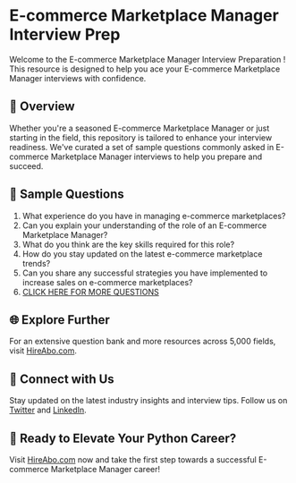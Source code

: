 # E-commerce Marketplace Manager Interview Prep

Welcome to the E-commerce Marketplace Manager Interview Preparation ! This resource is designed to help you ace your E-commerce Marketplace Manager interviews with confidence.

## 🚀 Overview

Whether you're a seasoned E-commerce Marketplace Manager or just starting in the field, this repository is tailored to enhance your interview readiness. We've curated a set of sample questions commonly asked in E-commerce Marketplace Manager interviews to help you prepare and succeed.

## 📝 Sample Questions

1. What experience do you have in managing e-commerce marketplaces?
2. Can you explain your understanding of the role of an E-commerce Marketplace Manager?
3. What do you think are the key skills required for this role?
4. How do you stay updated on the latest e-commerce marketplace trends?
5. Can you share any successful strategies you have implemented to increase sales on e-commerce marketplaces?
6. [CLICK HERE FOR MORE QUESTIONS](https://hireabo.com/job/22_2_26/Ecommerce%20Marketplace%20Manager)

## 🌐 Explore Further

For an extensive question bank and more resources across 5,000 fields, visit [HireAbo.com](https://www.hireabo.com).

## 📱 Connect with Us

Stay updated on the latest industry insights and interview tips. Follow us on [Twitter](https://twitter.com/hireabo) and [LinkedIn](https://www.linkedin.com/in/hire-abo-3609972a8/).

## 🚀 Ready to Elevate Your Python Career?

Visit [HireAbo.com](https://www.hireabo.com) now and take the first step towards a successful E-commerce Marketplace Manager career!